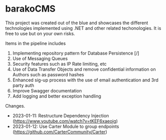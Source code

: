 # barakoCMS

This project was created out of the blue and showcases the different technologies implemented using .NET and other related techonologies. It is free to use but on your own risks. 

Items in the pipeline includes
1. Implementing repository pattern for Database Persistence [/]
2. Use of Messaging Queues
3. Security features such as IP Rate limiting, etc
4. Use of Data Transfer Objects and remove confidential information on Authors such as password hashes
5. Enhanced sig-up process with the use of email authentication and 3rd party auth
6. Improve Swagger documentation
7. Add logging and better exception handling 

Changes.

- 2023-01-11: Restructure Dependency Injection (https://www.youtube.com/watch?v=tKEF6xaeoig)
- 2023-01-12: Use Carter Module to group endpoints (https://github.com/CarterCommunity/Carter)
